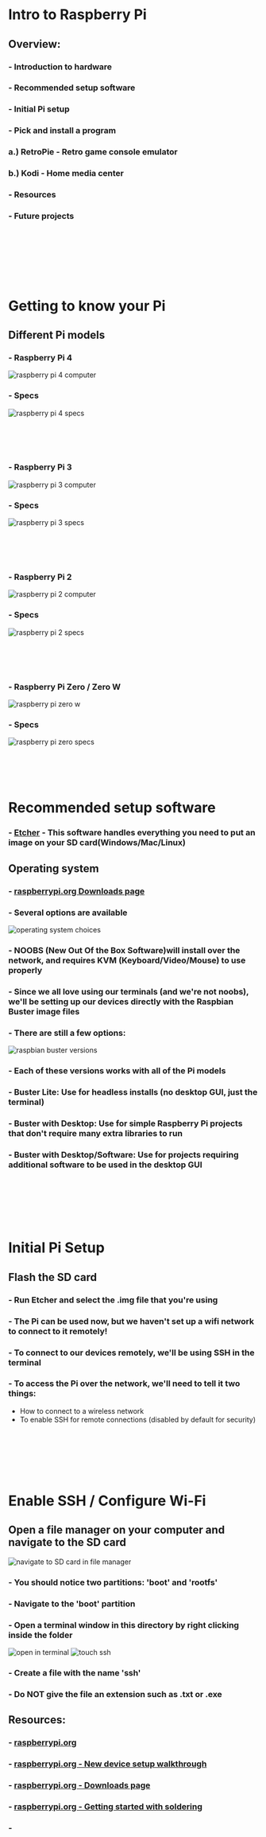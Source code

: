 # Intro to Raspberry Pi
##
## Overview:
### - Introduction to hardware
### - Recommended setup software
### - Initial Pi setup
### - Pick and install a program 
### a.) RetroPie - Retro game console emulator
### b.) Kodi - Home media center
### - Resources
### - Future projects
##
<br><br><br><br><br>
# Getting to know your Pi
## Different Pi models
### - Raspberry Pi 4
![raspberry pi 4 computer](images/pi4.png)
### - Specs
![raspberry pi 4 specs](images/pi4specs.png)
<br><br><br><br><br>
### - Raspberry Pi 3
![raspberry pi 3 computer](images/pi3b.png)
### - Specs
![raspberry pi 3 specs](images/pi3specs.png)
<br><br><br><br><br>
### - Raspberry Pi 2
![raspberry pi 2 computer](images/pi2.png)
### - Specs
![raspberry pi 2 specs](images/pi2specs.png)
<br><br><br><br><br>
### - Raspberry Pi Zero / Zero W
![raspberry pi zero w](images/pizerow.png)
### - Specs
![raspberry pi zero specs](images/pizerowspecs.png)
<br><br><br><br><br>
# Recommended setup software

### - [Etcher](https://www.balena.io/etcher/) - This software handles everything you need to put an image on your SD card(Windows/Mac/Linux)

## Operating system
### - [raspberrypi.org Downloads page](https://www.raspberrypi.org/downloads/)
### - Several options are available
![operating system choices](images/piopsystems.png)
### - NOOBS (New Out Of the Box Software)will install over the network, and requires KVM (Keyboard/Video/Mouse) to use properly
### - Since we all love using our terminals (and we're not noobs), we'll be setting up our devices directly with the Raspbian Buster image files
### - There are still a few options:
![raspbian buster versions](images/busterversions.png)
### - Each of these versions works with all of the Pi models
### - Buster Lite: Use for headless installs (no desktop GUI, just the terminal)
### - Buster with Desktop: Use for simple Raspberry Pi projects that don't require many extra libraries to run
### - Buster with Desktop/Software: Use for projects requiring additional software to be used in the desktop GUI
<br><br><br><br><br>

# Initial Pi Setup
## Flash the SD card
### - Run Etcher and select the .img file that you're using
### - The Pi can be used now, but we haven't set up a wifi network to connect to it remotely!
### - To connect to our devices remotely, we'll be using SSH in the terminal
### - To access the Pi over the network, we'll need to tell it two things:
- How to connect to a wireless network
- To enable SSH for remote connections (disabled by default for security)

<br><br><br><br><br>
# Enable SSH / Configure Wi-Fi
## Open a file manager on your computer and navigate to the SD card
![navigate to SD card in file manager](images/sdnavigation.png)
### - You should notice two partitions: 'boot' and 'rootfs'
### - Navigate to the 'boot' partition
### - Open a terminal window in this directory by right clicking inside the folder
![open in terminal](images/openinterminal.png)
![touch ssh](images/touchssh.png)
### - Create a file with the name 'ssh'
### - Do NOT give the file an extension such as .txt or .exe






## Resources:
### - [raspberrypi.org](https://www.raspberrypi.org)
### - [raspberrypi.org - New device setup walkthrough](https://projects.raspberrypi.org/en/projects/raspberry-pi-setting-up)
### - [raspberrypi.org - Downloads page](https://www.raspberrypi.org/downloads/)
### - [raspberrypi.org - Getting started with soldering](https://projects.raspberrypi.org/en/projects/getting-started-with-soldering)
### - 